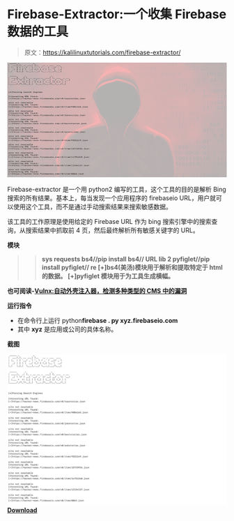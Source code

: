 # Firebase-Extractor:一个收集 Firebase 数据的工具

> 原文：<https://kalilinuxtutorials.com/firebase-extractor/>

[![Firebase-Extractor : A Tool For Scraping Firebase Data](img//f353ea567d95cc67360b0ac6300fcb36.png "Firebase-Extractor : A Tool For Scraping Firebase Data")](https://1.bp.blogspot.com/-twpwc2PAh6w/XqUqSYk__MI/AAAAAAAAGFU/tAJT7Yk9y-I6h1IJtiuwpMkf5w1ZwDu8ACLcBGAsYHQ/s1600/Screenshot-1%25281%2529.png)

Firebase-extractor 是一个用 python2 编写的工具，这个工具的目的是解析 Bing 搜索的所有结果。基本上，每当发现一个应用程序的 firebaseio URL，用户就可以使用这个工具，而不是通过手动搜索结果来搜索敏感数据。

该工具的工作原理是使用给定的 Firebase URL 作为 bing 搜索引擎中的搜索查询，从搜索结果中抓取前 4 页，然后最终解析所有敏感关键字的 URL。

**模块**

> >**sys
>>requests
>>bs4//pip install bs4//
>>URL lib 2
>>pyfiglet//pip install pyfiglet//
>>re
>>[+]bs4(美汤)模块用于解析和提取特定于 html 的数据。
> > [+]pyfiglet 模块用于为工具生成横幅。**

**也可阅读-[Vulnx:自动外壳注入器，检测多种类型的 CMS 中的漏洞](https://kalilinuxtutorials.com/vulnx-2/)**

**运行指令**

*   在命令行上运行 python**firebase . py xyz.firebaseio.com**
*   其中 **xyz** 是应用或公司的具体名称。

**截图**

![](img//ca42a6b15a00b85345338a4b0dc5f481.png)[**Download**](https://github.com/viperbluff/Firebase-Extractor)